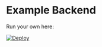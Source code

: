 # Example Backend

Run your own here:

[![Deploy](https://www.herokucdn.com/deploy/button.svg)](https://heroku.com/deploy)